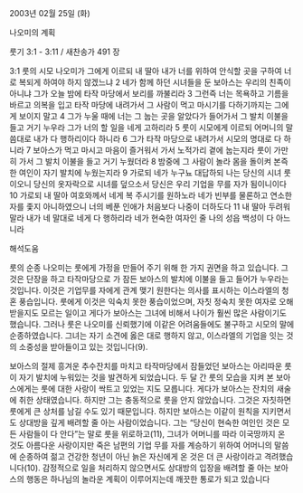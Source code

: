 2003년 02월 25일 (화)

나오미의 계획



룻기 3:1 - 3:11 / 새찬송가 491 장


3:1 룻의 시모 나오미가 그에게 이르되 내 딸아 내가 너를 위하여 안식할 곳을 구하여 너로 복되게 하여야 하지 않겠느냐 
2 네가 함께 하던 시녀들을 둔 보아스는 우리의 친족이 아니냐 그가 오늘 밤에 타작 마당에서 보리를 까불리라 
3 그런즉 너는 목욕하고 기름을 바르고 의복을 입고 타작 마당에 내려가서 그 사람이 먹고 마시기를 다하기까지는 그에게 보이지 말고 
4 그가 누울 때에 너는 그 눕는 곳을 알았다가 들어가서 그 발치 이불을 들고 거기 누우라 그가 너의 할 일을 네게 고하리라 
5 룻이 시모에게 이르되 어머니의 말씀대로 내가 다 행하리이다 하니라 
6 그가 타작 마당으로 내려가서 시모의 명대로 다 하니라 
7 보아스가 먹고 마시고 마음이 즐거워서 가서 노적가리 곁에 눕는지라 룻이 가만히 가서 그 발치 이불을 들고 거기 누웠더라 
8 밤중에 그 사람이 놀라 몸을 돌이켜 본즉 한 여인이 자기 발치에 누웠는지라 
9 가로되 네가 누구뇨 대답하되 나는 당신의 시녀 룻이오니 당신의 옷자락으로 시녀를 덮으소서 당신은 우리 기업을 무를 자가 됨이니이다 
10 가로되 내 딸아 여호와께서 네게 복 주시기를 원하노라 네가 빈부를 물론하고 연소한 자를 좇지 아니하였으니 너의 베푼 인애가 처음보다 나중이 더하도다 
11 내 딸아 두려워 말라 내가 네 말대로 네게 다 행하리라 네가 현숙한 여자인 줄 나의 성읍 백성이 다 아느니라

해석도움





룻의 순종 
나오미는 룻에게 가정을 만들어 주기 위해 한 가지 권면을 하고 있습니다. 그것은 단장을 하고 타작마당으로 가 잠든 보아스의 발치에 이불을 들고 들어가 누우라는 것입니다. 이것은 기업무를 자에게 관계 맺기 원한다는 의사를 표시하는 이스라엘의 청혼 풍습입니다. 룻에게 이것은 익숙치 못한 풍습이었으며, 자칫 정숙치 못한 여자로 오해 받을지도 모르는 일이고 게다가 보아스는 그녀에 비해서 나이가 훨씬 많은 사람이기도 했습니다. 그러나 룻은 나오미를 신뢰했기에 이같은 어려움들에도 불구하고 시모의 말에 순종하였습니다. 그녀는 자기 소견에 옳은 대로 행하지 않고, 이스라엘의 기업을 잇는 것의 소중성을 받아들이고 있는 것입니다(9). 

보아스의 절제 
흥겨운 추수잔치를 마치고 타작마당에서 잠들었던 보아스는 아리따운 룻이 자기 발치에 누워있는 것을 발견하게 되었습니다. 두 달 간 룻의 모습을 지켜 본 보아스에게는 룻에 대한 사랑이 싹트고 있었는 지도 모릅니다. 게다가 보아스는 잔치의 새술에 취한 상태였습니다. 하지만 그는 충동적으로 룻을 안지 않았습니다. 그것은 자칫하면 룻에게 큰 상처를 남길 수도 있기 때문입니다. 하지만 보아스는 이같이 원칙을 지키면서도 상대방을 깊게 배려할 줄 아는 사람이었습니다. 그는 “당신이 현숙한 여인인 것은 모든 사람들이 다 안다”는 말로 룻을 위로하고(11), 그녀가 어머니를 따라 이국땅까지 온 것도 아름다운 사랑이지만 죽은 남편의 기업 무를 자를 계승하기 위하여 어머니의 말씀에 순종하여 젊고 건강한 청년이 아닌 늙은 자신에게 온 것은 더 큰 사랑이라고 격려했습니다(10). 감정적으로 일을 처리하지 않으면서도 상대방의 입장을 배려할 줄 아는 보아스의 행동은 하나님의 놀라운 계획이 이루어지는데 깨끗한 통로가 되고 있습니다